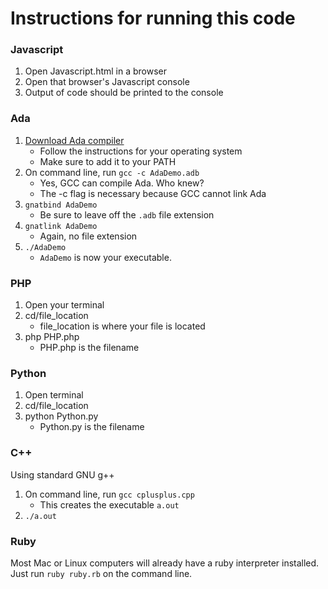 # Instructions for running this code

### Javascript

 1. Open Javascript.html in a browser
 2. Open that browser's Javascript console
 3. Output of code should be printed to the console

### Ada
 
 1. [Download Ada compiler](http://libre.adacore.com/download/)
    - Follow the instructions for your operating system
    - Make sure to add it to your PATH
 2. On command line, run `gcc -c AdaDemo.adb`
    - Yes, GCC can compile Ada. Who knew?
    - The -c flag is necessary because GCC cannot link Ada
 3. `gnatbind AdaDemo`
    - Be sure to leave off the `.adb` file extension
 4. `gnatlink AdaDemo`
    - Again, no file extension
 5. `./AdaDemo`
    - `AdaDemo` is now your executable.
    
### PHP

1. Open your terminal
2. cd/file_location
   - file_location is where your file is located
3. php PHP.php
   - PHP.php is the filename
   
### Python

1. Open terminal
2. cd/file_location
3. python Python.py
   - Python.py is the filename

### C++
 
 Using standard GNU g++
 1. On command line, run `gcc cplusplus.cpp`
     * This creates the executable `a.out`
 2. `./a.out`

 ### Ruby

 Most Mac or Linux computers will already have a ruby interpreter installed. Just run `ruby ruby.rb` on the command line.